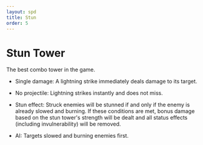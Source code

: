 ```yaml
---
layout: spd
title: Stun
order: 5
---
```


# Stun Tower

The best combo tower in the game.

* Single damage: A lightning strike immediately deals damage to its target.

* No projectile: Lightning strikes instantly and does not miss.

* Stun effect: Struck enemies will be stunned if and only if the enemy is already slowed and burning. If these conditions are met, bonus damage based on the stun tower's strength will be dealt and all status effects (including invulnerability) will be removed.

* AI: Targets slowed and burning enemies first.
